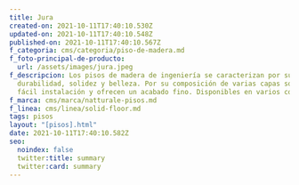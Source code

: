 ```yaml
---
title: Jura
created-on: 2021-10-11T17:40:10.530Z
updated-on: 2021-10-11T17:40:10.548Z
published-on: 2021-10-11T17:40:10.567Z
f_categoria: cms/categoria/piso-de-madera.md
f_foto-principal-de-producto:
  url: /assets/images/jura.jpeg
f_descripcion: Los pisos de madera de ingeniería se caracterizan por su
  durabilidad, solidez y belleza. Por su composición de varias capas son de
  fácil instalación y ofrecen un acabado fino. Disponibles en varios colores.
f_marca: cms/marca/natturale-pisos.md
f_linea: cms/linea/solid-floor.md
tags: pisos
layout: "[pisos].html"
date: 2021-10-11T17:40:10.582Z
seo:
  noindex: false
  twitter:title: summary
  twitter:card: summary
---
```

